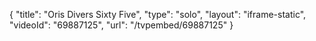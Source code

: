 {
    "title": "Oris Divers Sixty Five",
    "type": "solo",
    "layout": "iframe-static",
    "videoId": "69887125",
    "url": "\/tvpembed\/69887125"
}